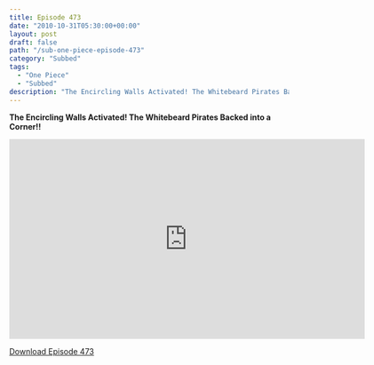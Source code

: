 ```yaml
---
title: Episode 473
date: "2010-10-31T05:30:00+00:00"
layout: post
draft: false
path: "/sub-one-piece-episode-473"
category: "Subbed"
tags:
  - "One Piece"
  - "Subbed"
description: "The Encircling Walls Activated! The Whitebeard Pirates Backed into a Corner!!"
---
```


**The Encircling Walls Activated! The Whitebeard Pirates Backed into a Corner!!**

<iframe width="640" height="360" src="https://www.rapidvideo.com/e/G6FRPEWLX1" frameborder="0" marginwidth=0 marginheight=0 scrolling=no allowfullscreen></iframe>

<a href="http://ouo.io/qs/eCodkFEQ?s=https://rapidvid.to/d/https://www.rapidvideo.com/e/G6FRPEWLX1">Download Episode 473</a>
